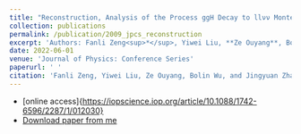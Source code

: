 ```yaml
---
title: "Reconstruction, Analysis of the Process ggH Decay to llνν Monte Carlo with MH=125 GeV and Introduction of the Physical Background"
collection: publications
permalink: /publication/2009_jpcs_reconstruction
excerpt: 'Authors: Fanli Zeng<sup>*</sup>, Yiwei Liu, **Ze Ouyang**, Bolin Wu, and Jingyuan Zhang.'
date: 2022-06-01
venue: 'Journal of Physics: Conference Series'  
paperurl: ' '
citation: 'Fanli Zeng, Yiwei Liu, Ze Ouyang, Bolin Wu, and Jingyuan Zhang. (2022). &quot; <i>Journal of Physics: Conference Series</i>. 2287(012030).'
---
```


* [online access]{https://iopscience.iop.org/article/10.1088/1742-6596/2287/1/012030}  
* [Download paper from me](http://ze-ouyang.github.io/files/2009_jpcs_reconstruction.pdf)  
